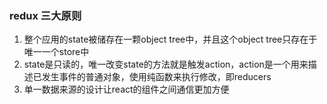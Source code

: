 ### redux 三大原则
1. 整个应用的state被储存在一颗object tree中，并且这个object tree只存在于唯一一个store中
2. state是只读的，唯一改变state的方法就是触发action，action是一个用来描述已发生事件的普通对象，使用纯函数来执行修改，即reducers
3. 单一数据来源的设计让react的组件之间通信更加方便
